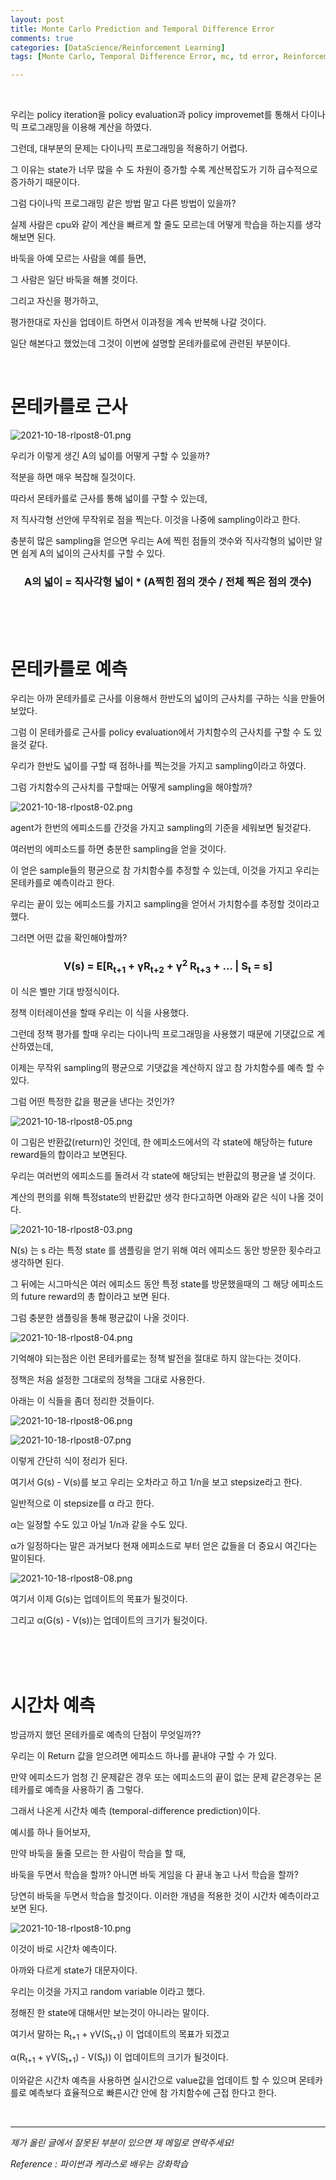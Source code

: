 ```yaml
---
layout: post
title: Monte Carlo Prediction and Temporal Difference Error
comments: true
categories: [DataScience/Reinforcement Learning]
tags: [Monte Carlo, Temporal Difference Error, mc, td error, Reinforcement Learning, 강화학습, rl]

---
```


<br/>

우리는 policy iteration을 policy evaluation과 policy improvemet를 통해서 다이나믹 프로그래밍을 이용해 계산을 하였다.

그런데, 대부분의 문제는 다이나믹 프로그래밍을 적용하기 어렵다.

그 이유는 state가 너무 많을 수 도 차원이 증가할 수록 계산복잡도가 기하 급수적으로 증가하기 때문이다.

그럼 다이나믹 프로그래밍 같은 방법 말고 다른 방법이 있을까?

실제 사람은 cpu와 같이 계산을 빠르게 할 줄도 모르는데 어떻게 학습을 하는지를 생각 해보면 된다.

바둑을 아예 모르는 사람을 예를 들면,

그 사람은 일단 바둑을 해볼 것이다.

그리고 자신을 평가하고,

평가한대로 자신을 업데이트 하면서 이과정을 계속 반복해 나갈 것이다.

일단 해본다고 했었는데 그것이 이번에 설명할 몬테카를로에 관련된 부분이다.

<br/>

# 몬테카를로 근사

![2021-10-18-rlpost8-01.png](https://github.com/aLVINlEE9/aLVINlEE9.github.io/blob/master/assets/img/DS-Reinforcement%20Learning/2021-10-18-rlpost8-01.png?raw=true)

우리가 이렇게 생긴 A의 넓이를 어떻게 구할 수 있을까?

적분을 하면 매우 복잡해 질것이다.

따라서 몬테카를로 근사를 통해 넓이를 구할 수 있는데,

저 직사각형 선안에 무작위로 점을 찍는다. 이것을 나중에 sampling이라고 한다.

충분히 많은 sampling을 얻으면 우리는 A에 찍힌 점들의 갯수와 직사각형의 넓이만 알면 쉽게 A의 넓이의 근사치를 구할 수 있다.

### <center>A의 넓이 = 직사각형 넓이 * (A찍힌 점의 갯수 / 전체 찍은 점의 갯수)</center>

<br/>

<br/>

<br/>



# 몬테카를로 예측

우리는 아까 몬테카를로 근사를 이용해서 한반도의 넓이의 근사치를 구하는 식을 만들어 보았다. 

그럼 이 몬테카를로 근사를 policy evaluation에서 가치함수의 근사치를 구할 수 도 있을것 같다.

우리가 한반도 넓이를 구할 때 점하나를 찍는것을 가지고 sampling이라고 하였다.

그럼 가치함수의 근사치를 구할때는 어떻게 sampling을 해야할까?

![2021-10-18-rlpost8-02.png](https://github.com/aLVINlEE9/aLVINlEE9.github.io/blob/master/assets/img/DS-Reinforcement%20Learning/2021-10-18-rlpost8-02.png?raw=true)

agent가 한번의 에피소드를 간것을 가지고 sampling의 기준을 세워보면 될것같다.

여러번의 에피소드를 하면 충분한 sampling을 얻을 것이다. 

이 얻은 sample들의 평균으로 참 가치함수를 추정할 수 있는데, 이것을 가지고 우리는 몬테카를로 예측이라고 한다.

우리는 끝이 있는 에피소드를 가지고 sampling을 얻어서 가치함수를 추정할 것이라고 했다.

그러면 어떤 값을 확인해야할까?

### <center>V(s) = E[R<sub>t+1</sub> + γR<sub>t+2</sub> + γ<sup>2</sup> R<sub>t+3</sub> + ... | S<sub>t</sub> = s]</center>

이 식은 벨만 기대 방정식이다. 

정책 이터레이션을 할때 우리는 이 식을 사용했다.

그런데 정책 평가를 할때 우리는 다이나믹 프로그래밍을 사용했기 때문에 기댓값으로 계산하였는데,

이제는 무작위  sampling의 평균으로 기댓값을 계산하지 않고 참 가치함수를 예측 할 수 있다.

그럼 어떤 특정한 값을 평균을 낸다는 것인가?

![2021-10-18-rlpost8-05.png](https://github.com/aLVINlEE9/aLVINlEE9.github.io/blob/master/assets/img/DS-Reinforcement%20Learning/2021-10-18-rlpost8-05.png?raw=true)

이 그림은 반환값(return)인 것인데, 한 에피소드에서의 각 state에 해당하는 future reward들의 합이라고 보면된다.

우리는  여러번의 에피소드를 돌려서 각 state에 해당되는 반환값의 평균을 낼 것이다.

계산의 편의를 위해 특정state의 반환값만 생각 한다고하면 아래와 같은 식이 나올 것이다.

![2021-10-18-rlpost8-03.png](https://github.com/aLVINlEE9/aLVINlEE9.github.io/blob/master/assets/img/DS-Reinforcement%20Learning/2021-10-18-rlpost8-03.png?raw=true)

N(s) 는 s 라는 특정 state 를 샘플링을 얻기 위해 여러 에피소드 동안 방문한 횟수라고 생각하면 된다.

그 뒤에는 시그마식은 여러 에피소드 동안 특정 state를 방문했을때의 그 해당 에피소드의  future reward의 총 합이라고 보면 된다.

그럼 충분한 샘플링을 통해 평균값이 나올 것이다.

![2021-10-18-rlpost8-04.png](https://github.com/aLVINlEE9/aLVINlEE9.github.io/blob/master/assets/img/DS-Reinforcement%20Learning/2021-10-18-rlpost8-04.png?raw=true)



기억해야 되는점은 이런 몬테카를로는 정책 발전을 절대로 하지 않는다는 것이다.

정책은 처음 설정한 그대로의 정책을 그대로 사용한다.

아래는 이 식들을 좀더 정리한 것들이다.

![2021-10-18-rlpost8-06.png](https://github.com/aLVINlEE9/aLVINlEE9.github.io/blob/master/assets/img/DS-Reinforcement%20Learning/2021-10-18-rlpost8-06.png?raw=true)

![2021-10-18-rlpost8-07.png](https://github.com/aLVINlEE9/aLVINlEE9.github.io/blob/master/assets/img/DS-Reinforcement%20Learning/2021-10-18-rlpost8-07.png?raw=true)

이렇게 간단히 식이 정리가 된다.

여기서 G(s) - V(s)를 보고 우리는 오차라고 하고 1/n을 보고 stepsize라고 한다.

일반적으로 이 stepsize를 α 라고 한다.

α는 일정할 수도 있고 아닐 1/n과 같을 수도 있다.

α가 일정하다는 말은 과거보다 현재 에피소드로 부터 얻은 값들을 더 중요시 여긴다는 말이된다.

![2021-10-18-rlpost8-08.png](https://github.com/aLVINlEE9/aLVINlEE9.github.io/blob/master/assets/img/DS-Reinforcement%20Learning/2021-10-18-rlpost8-08.png?raw=true)

여기서 이제 G(s)는 업데이트의 목표가 될것이다.

그리고 α(G(s) - V(s))는 업데이트의 크기가 될것이다.

<br/>

<br/>

<br/>

# 시간차 예측

방금까지 했던 몬테카를로 예측의 단점이 무엇일까??

우리는 이 Return 값을 얻으려면 에피소드 하나를 끝내야 구할 수 가 있다.

만약 에피소드가 엄청 긴 문제같은 경우 또는 에피소드의 끝이 없는 문제 같은경우는 몬테카를로 예측을 사용하기 좀 그렇다.

그래서 나온게 시간차 예측 (temporal-difference prediction)이다.

예시를 하나 들어보자,

만약 바둑을 둘줄 모르는 한 사람이 학습을 할 때,

바둑을 두면서 학습을 할까? 아니면 바둑 게임을 다 끝내 놓고 나서 학습을 할까?

당연히 바둑을 두면서 학습을 할것이다. 이러한 개념을 적용한 것이 시간차 예측이라고 보면 된다.

![2021-10-18-rlpost8-10.png](https://github.com/aLVINlEE9/aLVINlEE9.github.io/blob/master/assets/img/DS-Reinforcement%20Learning/2021-10-18-rlpost8-10.png?raw=true)

이것이 바로 시간차 예측이다.

아까와 다르게 state가 대문자이다.

우리는 이것을 가지고 random variable 이라고 했다.

정해진 한 state에 대해서만 보는것이 아니라는 말이다.

여기서 말하는 R<sub>t+1</sub> +  γV(S<sub>t+1</sub>) 이 업데이트의 목표가 되겠고

α(R<sub>t+1</sub> +  γV(S<sub>t+1</sub>) - V(S<sub>t</sub>)) 이 업데이트의 크기가 될것이다.

이와같은 시간차 예측을 사용하면 실시간으로 value값을 업데이트 할 수 있으며 몬테카를로 예측보다 효율적으로 빠른시간 안에 참 가치함수에 근접 한다고 한다.

<br/>

------

*제가 올린 글에서 잘못된 부분이 있으면 제 메일로 연락주세요!*

*Reference : 파이썬과 케라스로 배우는 강화학습*